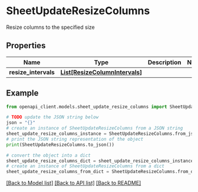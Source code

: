 # SheetUpdateResizeColumns

Resize columns to the specified size

## Properties

Name | Type | Description | Notes
------------ | ------------- | ------------- | -------------
**resize_intervals** | [**List[ResizeColumnIntervals]**](ResizeColumnIntervals.md) |  | 

## Example

```python
from openapi_client.models.sheet_update_resize_columns import SheetUpdateResizeColumns

# TODO update the JSON string below
json = "{}"
# create an instance of SheetUpdateResizeColumns from a JSON string
sheet_update_resize_columns_instance = SheetUpdateResizeColumns.from_json(json)
# print the JSON string representation of the object
print(SheetUpdateResizeColumns.to_json())

# convert the object into a dict
sheet_update_resize_columns_dict = sheet_update_resize_columns_instance.to_dict()
# create an instance of SheetUpdateResizeColumns from a dict
sheet_update_resize_columns_from_dict = SheetUpdateResizeColumns.from_dict(sheet_update_resize_columns_dict)
```
[[Back to Model list]](../README.md#documentation-for-models) [[Back to API list]](../README.md#documentation-for-api-endpoints) [[Back to README]](../README.md)


